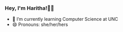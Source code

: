 ### Hey, I'm Haritha!👋🏽

- 🌱 I’m currently learning Computer Science at UNC
- 😄 Pronouns: she/her/hers
